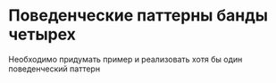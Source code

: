 Поведенческие паттерны банды четырех
=========

Необходимо придумать пример и реализовать хотя бы один поведенческий паттерн